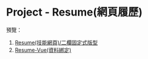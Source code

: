 # Project - Resume(網頁履歷)
	
預覽：

1. [Resume(技能網頁)/二欄固定式版型](./demo1/dist/index.html)
1. [Resume-Vue(資料綁定)](./demo2/dist/index.html)